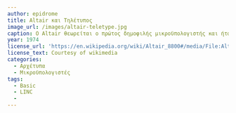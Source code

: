 ```yaml
---
author: epidrome
title: Altair και Τηλέτυπος 
image_url: /images/altair-teletype.jpg
caption: O Altair θεωρείται ο πρώτος δημοφιλής μικροϋπολογιστής και ήταν διαθέσιμος σε οικονομικό κιτ το οποίο ο χρήστης συναρμολογούσε μόνος του και στην συνέχεια θα έπρεπε να αγοράσει και τα σχετικά περιφεριακά εισόδου και εξόδου, όπως ο τηλέτυπος για την είσοδο και έξοδο κειμένου,  τα οποία κόστιζαν ακόμη περισσότερο. Ήταν όμως πολύ πιο προσιτός από τους μίνιϋπολογιστές εκείνης της εποχής και επιπλέον ήταν διαθέσιμοι με την επίσης προσιτή γλώσσα προγραμματισμού BASIC. 
year: 1974 
license_url: 'https://en.wikipedia.org/wiki/Altair_8800#/media/File:Altair_8800_and_Model_33_ASR_Teletype_.jpg' 
license_text: Courtesy of wikimedia
categories:
  - Αρχέτυπα 
  - Μικροϋπολογιστές 
tags:
  - Basic 
  - LINC 
  - 
---
```

